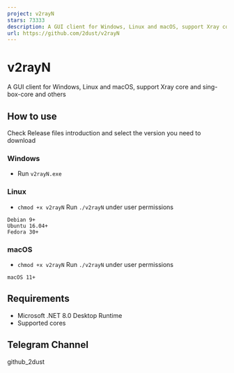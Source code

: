 ```yaml
---
project: v2rayN
stars: 73333
description: A GUI client for Windows, Linux and macOS, support Xray core and sing-box-core and others
url: https://github.com/2dust/v2rayN
---
```


v2rayN
======

A GUI client for Windows, Linux and macOS, support Xray core and sing-box-core and others

How to use
----------

Check Release files introduction and select the version you need to download

### Windows

-   Run `v2rayN.exe`

### Linux

-   `chmod +x v2rayN` Run `./v2rayN` under user permissions

```
Debian 9+
Ubuntu 16.04+
Fedora 30+
```

### macOS

-   `chmod +x v2rayN` Run `./v2rayN` under user permissions

```
macOS 11+
```

Requirements
------------

-   Microsoft .NET 8.0 Desktop Runtime
-   Supported cores

Telegram Channel
----------------

github\_2dust
